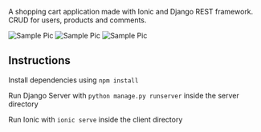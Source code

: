 A shopping cart application made with Ionic and Django REST framework. CRUD for users, products and comments.

![Sample Pic](https://github.com/tomasamado/lite-cart/blob/master/samplePics/Login.PNG)            ![Sample Pic](https://github.com/tomasamado/lite-cart/blob/master/samplePics/Home.PNG)                 ![Sample Pic](https://github.com/tomasamado/lite-cart/blob/master/samplePics/Comments.PNG)

## Instructions
Install dependencies using ```npm install```

Run Django Server with ```python manage.py runserver``` inside the server directory

Run Ionic with ```ionic serve``` inside the client directory
